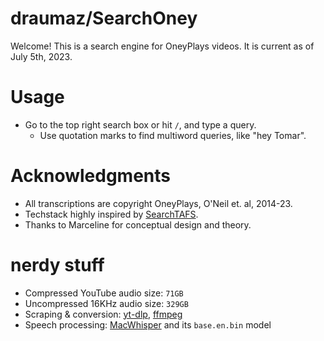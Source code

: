 # draumaz/SearchOney
Welcome! This is a search engine for OneyPlays videos. It is current as of July 5th, 2023.

# Usage
- Go to the top right search box or hit ```/```, and type a query.
  - Use quotation marks to find multiword queries, like "hey Tomar".

# Acknowledgments 
- All transcriptions are copyright OneyPlays, O'Neil et. al, 2014-23.
- Techstack highly inspired by [SearchTAFS](https://searchtafs.net).
- Thanks to Marceline for conceptual design and theory.

# nerdy stuff
- Compressed YouTube audio size: ```71GB```
- Uncompressed 16KHz audio size: ```329GB```
- Scraping & conversion: [yt-dlp](https://github.com/yt-dlp/yt-dlp), [ffmpeg](https://ffmpeg.org)
- Speech processing: [MacWhisper](https://github.com/ggerganov/whisper.cpp) and its ```base.en.bin``` model
